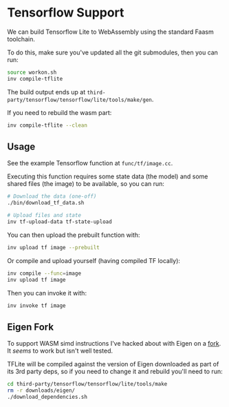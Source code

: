# Tensorflow Support

We can build Tensorflow Lite to WebAssembly using the standard Faasm toolchain.

To do this, make sure you've updated all the git submodules, then you can run:

```bash
source workon.sh
inv compile-tflite
```

The build output ends up at `third-party/tensorflow/tensorflow/lite/tools/make/gen`.

If you need to rebuild the wasm part:

```bash
inv compile-tflite --clean
```

## Usage

See the example Tensorflow function at `func/tf/image.cc`.

Executing this function requires some state data (the model) and some shared files (the image) to be available, so you can run:

```bash
# Download the data (one-off)
./bin/download_tf_data.sh

# Upload files and state
inv tf-upload-data tf-state-upload
```

You can then upload the prebuilt function with:

```bash
inv upload tf image --prebuilt
```

Or compile and upload yourself (having compiled TF locally):

```bash
inv compile --func=image
inv upload tf image
```

Then you can invoke it with:

```bash
inv invoke tf image
```

## Eigen Fork

To support WASM simd instructions I've hacked about with Eigen on a [fork](https://github.com/Shillaker/eigen-git-mirror). It _seems_ to work but isn't well tested. 

TFLite will be compiled against the version of Eigen downloaded as part of its 3rd party deps, so if you need to change it and rebuild you'll need to run:

```bash
cd third-party/tensorflow/tensorflow/lite/tools/make
rm -r downloads/eigen/
./download_dependencies.sh
```

